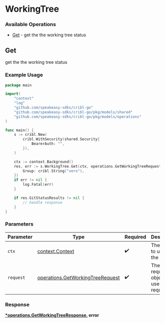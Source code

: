 # WorkingTree

### Available Operations

* [Get](#get) - get the the working tree status

## Get

get the the working tree status

### Example Usage

```go
package main

import(
	"context"
	"log"
	"github.com/speakeasy-sdks/cribl-go"
	"github.com/speakeasy-sdks/cribl-go/pkg/models/shared"
	"github.com/speakeasy-sdks/cribl-go/pkg/models/operations"
)

func main() {
    s := cribl.New(
        cribl.WithSecurity(shared.Security{
            BearerAuth: "",
        }),
    )

    ctx := context.Background()
    res, err := s.WorkingTree.Get(ctx, operations.GetWorkingTreeRequest{
        Group: cribl.String("vero"),
    })
    if err != nil {
        log.Fatal(err)
    }

    if res.GitStatusResults != nil {
        // handle response
    }
}
```

### Parameters

| Parameter                                                                            | Type                                                                                 | Required                                                                             | Description                                                                          |
| ------------------------------------------------------------------------------------ | ------------------------------------------------------------------------------------ | ------------------------------------------------------------------------------------ | ------------------------------------------------------------------------------------ |
| `ctx`                                                                                | [context.Context](https://pkg.go.dev/context#Context)                                | :heavy_check_mark:                                                                   | The context to use for the request.                                                  |
| `request`                                                                            | [operations.GetWorkingTreeRequest](../../models/operations/getworkingtreerequest.md) | :heavy_check_mark:                                                                   | The request object to use for the request.                                           |


### Response

**[*operations.GetWorkingTreeResponse](../../models/operations/getworkingtreeresponse.md), error**

